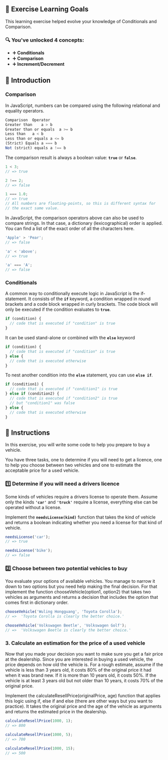 
## 🧠 Exercise Learning Goals

This learning exercise helped evolve your knowledge of Conditionals and Comparison.

### 🔍 You've unlocked 4 concepts:
- ➕ **Conditionals**
- ➕ **Comparison**
- ➕ **Increment/Decrement**

## 📘 Introduction

### Comparison

In JavaScript, numbers can be compared using the following relational and equality operators.

```js
Comparison	Operator
Greater than	a > b
Greater than or equals	a >= b
Less than	a < b
Less than or equals	a <= b
(Strict) Equals	a === b
Not (strict) equals	a !== b
```

The comparison result is always a boolean value: **`true`** or **`false`**.

```js
1 < 3;
// => true

2 !== 2;
// => false

1 === 1.0;
// => true
// All numbers are floating-points, so this is different syntax for
// the exact same value.

```

In JavaScript, the comparison operators above can also be used to compare strings. In that case, a dictionary (lexicographical) order is applied. You can find a list of the exact order of all the characters here.

```js
'Apple' > 'Pear';
// => false

'a' < 'above';
// => true

'a' === 'A';
// => false

```


### Conditionals

A common way to conditionally execute logic in JavaScript is the if-statement. It consists of the **`if`** keyword, a condition wrapped in round brackets and a code block wrapped in curly brackets. The code block will only be executed if the condition evaluates to **`true`**.

```js
if (condition) {
  // code that is executed if "condition" is true
}
```
It can be used stand-alone or combined with the **`else`** keyword

```js
if (condition) {
  // code that is executed if "condition" is true
} else {
  // code that is executed otherwise
}
```

To nest another condition into the **`else`** statement, you can use **`else if`**.

```js
if (condition1) {
  // code that is executed if "condition1" is true
} else if (condition2) {
  // code that is executed if "condition2" is true
  // but "condition1" was false
} else {
  // code that is executed otherwise
}
```

## 🍝 Instructions

In this exercise, you will write some code to help you prepare to buy a vehicle.

You have three tasks, one to determine if you will need to get a licence, one to help you choose between two vehicles and one to estimate the acceptable price for a used vehicle.


### 1️⃣ Determine if you will need a drivers licence
Some kinds of vehicles require a drivers license to operate them. Assume only the kinds **`'car'`** and **`'truck'`** require a license, everything else can be operated without a license.

Implement the **`needsLicense(kind)`** function that takes the kind of vehicle and returns a boolean indicating whether you need a license for that kind of vehicle.

```js
needsLicense('car');
// => true

needsLicense('bike');
// => false
```

### 2️⃣ Choose between two potential vehicles to buy

You evaluate your options of available vehicles. You manage to narrow it down to two options but you need help making the final decision. For that implement the function chooseVehicle(option1, option2) that takes two vehicles as arguments and returns a decision that includes the option that comes first in dictionary order.

```js
chooseVehicle('Wuling Hongguang', 'Toyota Corolla');
// =>  'Toyota Corolla is clearly the better choice.'

chooseVehicle('Volkswagen Beetle', 'Volkswagen Golf');
// =>  'Volkswagen Beetle is clearly the better choice.'
```

### 3. Calculate an estimation for the price of a used vehicle
Now that you made your decision you want to make sure you get a fair price at the dealership. Since you are interested in buying a used vehicle, the price depends on how old the vehicle is. For a rough estimate, assume if the vehicle is less than 3 years old, it costs 80% of the original price it had when it was brand new. If it is more than 10 years old, it costs 50%. If the vehicle is at least 3 years old but not older than 10 years, it costs 70% of the original price.

Implement the calculateResellPrice(originalPrice, age) function that applies this logic using if, else if and else (there are other ways but you want to practice). It takes the original price and the age of the vehicle as arguments and returns the estimated price in the dealership.

```js
calculateResellPrice(1000, 1);
// => 800

calculateResellPrice(1000, 5);
// => 700

calculateResellPrice(1000, 15);
// => 500
```